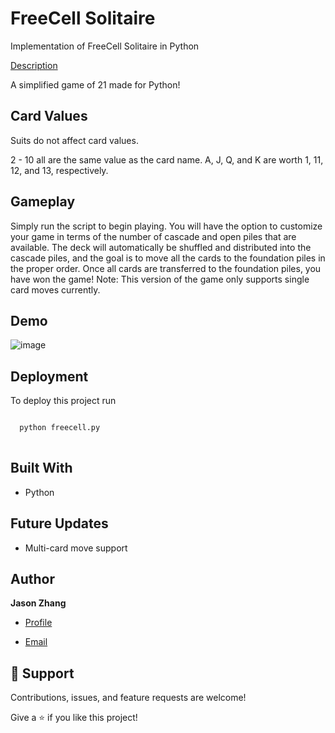 # FreeCell Solitaire

Implementation of FreeCell Solitaire in Python

[Description](https://course.ccs.neu.edu/cs3500f16/hw_02_assignment.html)

A simplified game of 21 made for Python! 
## Card Values
Suits do not affect card values.

2 - 10 all are the same value as the card name.
A, J, Q, and K are worth 1, 11, 12, and 13, respectively.

## Gameplay
Simply run the script to begin playing. You will have the option to customize your game in terms of the number of 
cascade and open piles that are available. The deck will automatically be shuffled and distributed into the cascade piles,
and the goal is to move all the cards to the foundation piles in the proper order. Once all cards are transferred to the
foundation piles, you have won the game! Note: This version of the game only supports single card moves currently.

[comment]: <> (**Note that for the purpose of this script is to allow the user to play a simple hand of Blackjack without some of the higher level parts of the game like betting or splitting doubles. All ties go to the player in this version of the game.)

## Demo

![image](https://user-images.githubusercontent.com/48007679/136310729-e354ab8f-c5d5-4eee-bd9c-14857be688d3.png)


  
## Deployment

To deploy this project run

```bash

  python freecell.py
  
```


[comment]: <> (## Links)

[comment]: <> (- [Repo]&#40;https://github.com/jjz17/FreeCell-Solitaire "<project-name> Repo"&#41;)

[comment]: <> (- [Live]&#40;<Homepage url> "Live View"&#41;)

[comment]: <> (- [Bugs]&#40;https://github.com/Rohit19060/<project-name>/issues "Issues Page"&#41;)

[comment]: <> (- [API]&#40;<API Link> "API"&#41;)

[comment]: <> (## Screenshots)

[comment]: <> (![Home Page]&#40;/screenshots/1.png "Home Page"&#41;)

[comment]: <> (![]&#40;/screenshots/2.png&#41;)

## Built With

- Python

## Future Updates

- Multi-card move support

## Author

**Jason Zhang**

- [Profile](https://github.com/jjz17 "Jason Zhang")

- [Email](mailto:jasonjzhang17@gmail.com?subject=Hi "Hi!")

[comment]: <> (- [Website]&#40;"Welcome"&#41;)

## 🤝 Support

Contributions, issues, and feature requests are welcome!

Give a ⭐️ if you like this project!
